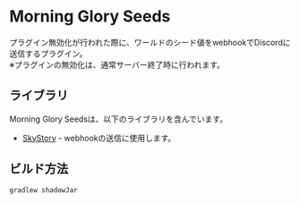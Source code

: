 # Morning Glory Seeds
プラグイン無効化が行われた際に、ワールドのシード値をwebhookでDiscordに送信するプラグイン。  
※プラグインの無効化は、通常サーバー終了時に行われます。

## ライブラリ
Morning Glory Seedsは、以下のライブラリを含んでいます。

- [SkyStory](https://github.com/SigureRuri/SkyStory) - webhookの送信に使用します。

## ビルド方法

`gradlew shadowJar`
